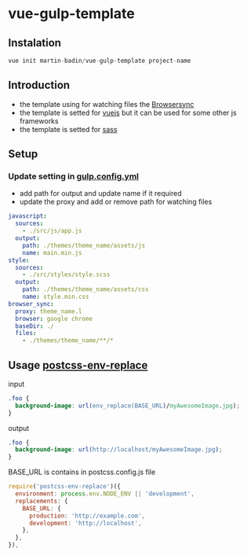 # vue-gulp-template

## Instalation

```js
vue init martin-badin/vue-gulp-template project-name
```

## Introduction

* the template using for watching files the [Browsersync](https://browsersync.io/)
* the template is setted for [vuejs](https://vuejs.org) but it can be used for some other js frameworks
* the template is setted for [sass](https://sass-lang.com/)

## Setup

### Update setting in [gulp.config.yml](https://github.com/martin-badin/vue-gulp-template/blob/master/gulp.config.yml)

* add path for output and update name if it required
* update the proxy and add or remove path for watching files

```yaml
javascript:
  sources:
    - ./src/js/app.js
  output:
    path: ./themes/theme_name/assets/js
    name: main.min.js
style:
  sources:
    - ./src/styles/style.scss
  output:
    path: ./themes/theme_name/assets/css
    name: style.min.css
browser_sync:
  proxy: theme_name.l
  browser: google chrome
  baseDir: ./
  files:
    - ./themes/theme_name/**/*
```

## Usage [postcss-env-replace](https://github.com/stehefan/postcss-env-replace)

input

```css
.foo {
  background-image: url(env_replace(BASE_URL)/myAwesomeImage.jpg);
}
```

output

```css
.foo {
  background-image: url(http://localhost/myAwesomeImage.jpg);
}
```

BASE_URL is contains in postcss.config.js file

```js
require('postcss-env-replace')({
  environment: process.env.NODE_ENV || 'development',
  replacements: {
    BASE_URL: {
      production: 'http://example.com',
      development: 'http://localhost',
    },
  },
}),
```
